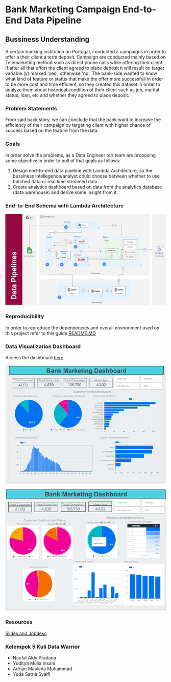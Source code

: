 # Bank Marketing Campaign End-to-End Data Pipeline

## Bussiness Understanding

A certain banking institution on Portugal, conducted a campaigns in order to offer a their client a term deposit. Campaign are conducted mainly based on Telemarketing method such as direct phone calls while offering their client. If after all that effort the client agreed to place deposit it will result on target variable (y) marked 'yes', otherwise 'no'. The bank-side wanted to know what kind of feature or status that make the offer more successfull in order to be more cost and time efficient, so they created this dataset in order to analyze them about historical condition of their client such as job, marital status, loan, etc and whether they agreed to place deposit.

### Problem Statements

From said back story, we can conclude that the bank want to increase the efficiency of their campaign by targeting client with higher chance of success based on the feature from the data.

### Goals

In order solve the problems, as a Data Engineer our team are proposing some objective in order to pull of that goals as follows:

1. Design end-to-end data pipeline with Lambda Architecture, so the bussiness intellegence/analyst could choose between whether to use batched data or real time streamed data.
2. Create analytics dashboard based on data from the analytics database (data warehouse) and derive some insight from it.

### End-to-End Schema with Lambda Architecture

![data-pipeline](docs/end-to-end-schema.png)

### Reproducibility

In order to reproduce the dependencies and overall environment used on this project refer to this guide [README.MD](https://github.com/blitzkz23/final-project-end-to-end-banking-campaign-pipeline/blob/main/src/README.MD)

### Data Visualization Dashboard

Access the dashboard [here](https://datastudio.google.com/u/0/reporting/b3ef6967-6deb-4574-a591-9444d1a99a8a/page/tEnnC)

![Dashboard 1](docs/dashboard1.png)

![Dashboard 2](docs/dashboard2.png)

### Resources
[Slides and Jobdesc](https://bit.ly/FinalProject-KuliDataWarrior)

### Kelompok 5 Kuli Data Warrior
- Naufal Aldy Pradana
- Yuditya Mulia Insani
- Adrian Maulana Muhammad
- Yuda Satria Syaifi
